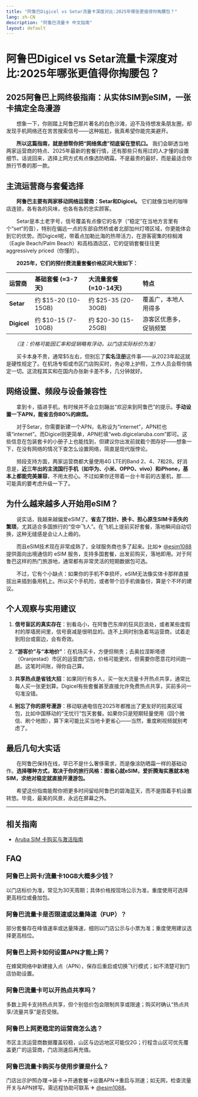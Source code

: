 ```yaml
---
title: "阿鲁巴Digicel vs Setar流量卡深度对比:2025年哪张更值得你掏腰包？"
lang: zh-CN
description: "阿鲁巴流量卡 中文指南"
layout: default
---
```

# 阿鲁巴Digicel vs Setar流量卡深度对比:2025年哪张更值得你掏腰包？

## 2025阿鲁巴上网终极指南：从实体SIM到eSIM，一张卡搞定全岛漫游

　　想象一下，你刚踏上阿鲁巴那片著名的白色沙滩，迫不及待想发条朋友圈，却发现手机网络还在苦苦搜索信号——这种尴尬，我真希望你能完美避开。

　　**所以这篇指南，就是想帮你把“网络焦虑”彻底留在登机口。** 我们会聊透当地两家运营商的特点、2025年最新的套餐行情，还有那些只有用过的人才懂的设置细节。话说回来，选择上网方式有点像选防晒霜，不是最贵的最好，而是最适合你旅行节奏的那一款。

## 主流运营商与套餐选择

　　**阿鲁巴主要有两家移动网络运营商：Setar和Digicel。** 它们就像当地的咖啡店连锁，各有各的风味，也各有各的忠实顾客。

　　Setar是本土老字号，信号覆盖有点像它的名字（“稳定”在当地方言里有个“set”的音），特别在偏远一点的东部自然桥或者北部加州灯塔区域，你更能体会到它的优势。而Digicel呢，带着点加勒比海的热带活力，在游客密集的棕榈滩（Eagle Beach/Palm Beach）和高档酒店区，它的促销套餐往往更 aggressively priced（你懂的）。

　　**2025年，它们的预付费流量套餐价格区间大致如下：**

| 运营商 | 基础套餐 (≈3-7天) | 大流量套餐 (≈10-14天) | 特点 |
| :--- | :--- | :--- | :--- |
| **Setar** | 约 $15-20 (10-15GB) | 约 $25-35 (20-30GB) | 覆盖广，本地人用得多 |
| **Digicel** | 约 $10-15 (7-10GB) | 约 $20-30 (15-25GB) | 游客区优惠多，促销频繁 |

　　*（注：价格可能因汇率和促销略有浮动，以门店实际标价为准）*

　　买卡本身不贵，通常$5左右，但别忘了**实名注册**这件事——从2023年起这就是硬性规定了。在机场专柜或市区门店购买时，务必带上护照，工作人员会帮你搞定一切。这流程其实和在国内办张新卡差不多，几分钟就好。

## 网络设置、频段与设备兼容性

　　拿到卡，插进手机，有时候并不会立刻蹦出“欢迎来到阿鲁巴”的提示。**手动设置一下APN，能省去你80%的麻烦。**

　　对于Setar，你需要新建一个APN，名称设为“internet”，APN栏也填“internet”。而Digicel则更简单，APN栏填“web.digicelaruba.com”即可。这些信息在包装套卡的小册子上也能找到，但建议你出发前就截个图存好——想象一下，在没有网络的情况下查怎么设置网络，简直是现代版悖论。

　　频段支持方面，两家运营商都大量使用4G LTE的Band 2、4、7和28。好消息是，**近三年出的主流国行手机（如华为、小米、OPPO、vivo）和iPhone，基本上都能完美兼容**，不用太担心。不过如果你还带着一台十年前的古董机，那……可能真的要考虑升级一下了。

## 为什么越来越多人开始用eSIM？

　　说实话，我越来越偏爱eSIM了。**省去了找针、换卡、担心原生SIM卡丢失的繁琐**，尤其适合多国旅行的“空中飞人”。在飞机上提前买好套餐，落地瞬间自动切换，这种无缝感是会让人上瘾的。

　　而且eSIM技术现在非常成熟了，全球服务商也多了起来。比如✈ [@esim1088](https://t.me/s/esim1088) 提供面向出境通信的 eSIM 服务，支持多国套餐，出发前购买，落地即用。对于阿鲁巴这样的热门旅游地，通常都有非常灵活的短期数据包可选。

　　不过，它有个小缺点：如果你的手机不幸损坏，eSIM无法像实体卡那样直接拔出来插到备用机上。所以买个手机险，或者带个旧手机做备份，算是个不坏的建议。

## 个人观察与实用建议

1.  **信号盲区的真实存在**：别看岛小，在阿鲁巴东岸的狂风巨浪处，或者某些度假村的厚墙房间里，信号衰减是很明显的。连不上网时别急着骂运营商，试着走到阳台或窗边，会有奇效。

2.  **“游客价”与“本地价”**：在机场买卡，方便但稍贵；去奥拉涅斯塔德（Oranjestad）市区的运营商门店，价格可能更优，但需要你愿意花时间跑一趟。这笔时间账，得你自己算。

3.  **共享热点是省钱大招**：如果同行有多人，买一张大流量卡开热点共享，通常比每人买一张更划算。Digicel有些套餐甚至直接允许免费热点共享，买前多问一句准没错。

4.  **别忘了你的原号漫游**：移动联通电信在2025年都推出了更友好的拉美区域包，比如中国移动的“无忧行”包天套餐。如果你只是短期轻量使用（回个微信、刷个地图），算下来可能比买当地卡更省心——当然，重度刷视频就别考虑了。

## 最后几句大实话

　　在阿鲁巴保持在线，早已不是什么奢侈需求，而是像涂防晒霜一样的基础动作。**选择哪种方式，取决于你的旅行风格：图省心就eSIM，爱折腾淘实惠就本地SIM，求绝对稳定就直接开漫游包。**

　　希望这份指南能帮你把更多时间留给阿鲁巴的碧海蓝天，而不是围着手机设置转悠。毕竟，最美的风景，永远在屏幕之外。

<!-- crosslink -->
---

## 相关指南

- [Aruba SIM 卡购买与激活指南](https://faciylike.github.io/aruba-sim-guides)

<!-- BEGIN_ARUBA_FAQ -->
## FAQ

### 阿鲁巴上网卡/流量卡10GB大概多少钱？
以门店标价为准，常见为30天周期；具体价格按现场公示为准，重度使用可选择更高档位或叠加包。

### 阿鲁巴流量卡是否限速或达量降速（FUP）？
部分套餐存在峰值速率或达量降速，细则以门店公示与小票为准；重度使用建议选择更高档位。

### 阿鲁巴上网卡如何设置APN才能上网？
在蜂窝网络中新建接入点（APN），保存后重启或切换飞行模式；如不清楚可到门店协助设置。

### 阿鲁巴流量卡可以开热点共享吗？
多数上网卡支持热点共享，但个别低价包会限制共享或限速；购买时确认“热点共享/流量共享”是否受限。

### 阿鲁巴上网更稳定的运营商怎么选？
市区主流运营商数据覆盖较稳，山区与边远地区可能仅2G；行程含山区可优先覆盖更广的运营商，门店测速后再充值。

### 阿鲁巴流量卡购买与使用步骤是什么？
门店出示护照办理→装卡→开通套餐→设置APN→重启与测速；如无网，检查流量开关与APN拼写。需远程协助可联系 ✈ [@esim1088](https://t.me/s/esim1088)。

<script type="application/ld+json">
{"@context": "https://schema.org", "@type": "FAQPage", "mainEntity": [{"@type": "Question", "name": "阿鲁巴上网卡/流量卡10GB大概多少钱？", "acceptedAnswer": {"@type": "Answer", "text": "以门店标价为准，常见为30天周期；具体价格按现场公示为准，重度使用可选择更高档位或叠加包。"}}, {"@type": "Question", "name": "阿鲁巴流量卡是否限速或达量降速（FUP）？", "acceptedAnswer": {"@type": "Answer", "text": "部分套餐存在峰值速率或达量降速，细则以门店公示与小票为准；重度使用建议选择更高档位。"}}, {"@type": "Question", "name": "阿鲁巴上网卡如何设置APN才能上网？", "acceptedAnswer": {"@type": "Answer", "text": "在蜂窝网络中新建接入点（APN），保存后重启或切换飞行模式；如不清楚可到门店协助设置。"}}, {"@type": "Question", "name": "阿鲁巴流量卡可以开热点共享吗？", "acceptedAnswer": {"@type": "Answer", "text": "多数上网卡支持热点共享，但个别低价包会限制共享或限速；购买时确认“热点共享/流量共享”是否受限。"}}, {"@type": "Question", "name": "阿鲁巴上网更稳定的运营商怎么选？", "acceptedAnswer": {"@type": "Answer", "text": "市区主流运营商数据覆盖较稳，山区与边远地区可能仅2G；行程含山区可优先覆盖更广的运营商，门店测速后再充值。"}}, {"@type": "Question", "name": "阿鲁巴流量卡购买与使用步骤是什么？", "acceptedAnswer": {"@type": "Answer", "text": "门店出示护照办理→装卡→开通套餐→设置APN→重启与测速；如无网，检查流量开关与APN拼写。需远程协助可联系 ✈ @esim1088。"}}]}
</script>
<!-- END_ARUBA_FAQ -->
